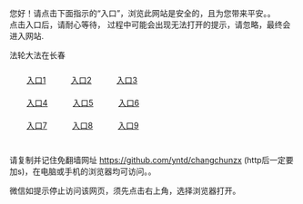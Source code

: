 您好！请点击下面指示的“入口”，浏览此网站是安全的，且为您带来平安。。 <br/>
点击入口后，请耐心等待， 过程中可能会出现无法打开的提示，请忽略，最终会进入网站. </br>

法轮大法在长春<br/>
<div style="padding:10px"><a style="margin:20px" target="_blank" href="https://d2ungs0dfxgaim.cloudfront.net/2Qpsp?tzwnnjh" id="ccLink1" rel="nofollow">入口1</a> <a target="_blank" style="margin:20px" href="https://d144e06yx2k5m.cloudfront.net/2Qpsp?qbrwlpbi" id="ccLink2" rel="nofollow">入口2</a> <a style="margin:20px" target="_blank" href="https://d3t7ekwnp8a3iz.cloudfront.net/2Qpsp?uvguxdto" id="ccLink3" rel="nofollow">入口3</a></div>

<div style="padding:10px" ><a style="margin:20px" target="_blank" href="https://d2ungs0dfxgaim.cloudfront.net/2Qpsp?tzwnnjh" id="ccLink4" rel="nofollow">入口4</a> <a style="margin:20px" href="https://d144e06yx2k5m.cloudfront.net/2Qpsp?qbrwlpbi" target="_blank" id="ccLink5" rel="nofollow">入口5</a> <a style="margin:20px" href="https://d3t7ekwnp8a3iz.cloudfront.net/2Qpsp?uvguxdto" target="_blank" id="ccLink6" rel="nofollow">入口6</a></div>

<div style="padding:10px"><a style="margin:20px" target="_blank" href="https://d2ungs0dfxgaim.cloudfront.net/2Qpsp?tzwnnjh" id="ccLink7" rel="nofollow">入口7</a> <a style="margin:20px" href="https://d144e06yx2k5m.cloudfront.net/2Qpsp?qbrwlpbi" target="_blank" id="ccLink8" rel="nofollow">入口8</a> <a style="margin:20px" target="_blank" href="https://d3t7ekwnp8a3iz.cloudfront.net/2Qpsp?uvguxdto" id="ccLink9" rel="nofollow">入口9</a></div>

<br/>



请复制并记住免翻墙网址 https://github.com/yntd/changchunzx (http后一定要加s)，在电脑或手机的浏览器均可访问。。<br/>

微信如提示停止访问该网页，须先点击右上角，选择浏览器打开。
